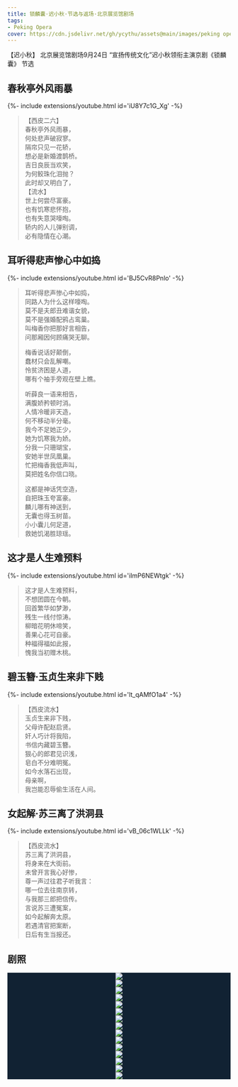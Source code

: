 ```yaml
---
title: 锁麟囊·迟小秋·节选与返场·北京展览馆剧场
tags: 
- Peking Opera
cover: https://cdn.jsdelivr.net/gh/ycythu/assets@main/images/peking opera/cover/20230924.jpg
---
```


【迟小秋】 北京展览馆剧场9月24日 “宣扬传统文化”迟小秋领衔主演京剧《锁麟囊》 节选

<!--more-->

## 春秋亭外风雨暴

<div>{%- include extensions/youtube.html id='iU8Y7c1G_Xg' -%}</div>

> 【西皮二六】     
> 春秋亭外风雨暴，    
> 何处悲声破寂寥。     
> 隔帘只见一花轿，    
> 想必是新婚渡鹊桥。     
> 吉日良辰当欢笑，      
> 为何鲛珠化泪抛？   
> 此时却又明白了，   
> 【流水】    
> 世上何尝尽富豪。    
> 也有饥寒悲怀抱，    
> 也有失意哭嚎啕。      
> 轿内的人儿弹别调，    
> 必有隐情在心潮。  

## 耳听得悲声惨心中如捣

<div>{%- include extensions/youtube.html id='BJ5CvR8Pnlo' -%}</div>

> 耳听得悲声惨心中如捣，    
> 同路人为什么这样嚎啕。    
> 莫不是夫郎丑难谐女貌，     
> 莫不是强婚配鸦占鸾巢。       
> 叫梅香你把那好言相告，     
> 问那厢因何顾痛哭无聊。     
>    
> 梅香说话好颠倒，    
> 蠢材只会乱解嘲。      
> 怜贫济困是人道，    
> 哪有个袖手旁观在壁上瞧。     
>    
> 听薛良一语来相告，     
> 满腹娇矜顿时消。      
> 人情冷暖非天造，    
> 何不移动半分毫。      
> 我今不足她正少，    
> 她为饥寒我为娇。      
> 分我一只珊瑚宝，     
> 安她半世凤凰巢。      
> 忙把梅香我低声叫，      
> 莫把姓名你信口晓。 
>    
> 这都是神话凭空造，     
> 自把珠玉夸富豪。      
> 麟儿哪有神送到，     
> 无囊也得玉树苗。      
> 小小囊儿何足道，    
> 救她饥渴胜琼瑶。   

## 这才是人生难预料

<div>{%- include extensions/youtube.html id='iImP6NEWtgk' -%}</div>

> 这才是人生难预料，    
> 不想团圆在今朝。    
> 回首繁华如梦渺，     
> 残生一线付惊涛。    
> 柳暗花明休啼笑，     
> 善果心花可自豪。     
> 种福得福如此报，    
> 愧我当初赠木桃。    


## 碧玉簪·玉贞生来非下贱

<div>{%- include extensions/youtube.html id='lt_qAMfO1a4' -%}</div>

> 【西皮流水】  
> 玉贞生来非下贱，    
> 父母许配赵启贤。     
> 奸人巧计将我陷，    
> 书信内藏碧玉簪。     
> 狠心的郎君见识浅，   
> 皂白不分难明冤。     
> 如今水落石出现，    
> 母亲啊，    
> 我岂能忍辱偷生活在人间。  


## 女起解·苏三离了洪洞县

<div>{%- include extensions/youtube.html id='vB_06c1WLLk' -%}</div>

> 【西皮流水】  
> 苏三离了洪洞县，   
> 将身来在大街前。    
> 未曾开言我心好惨，    
> 尊一声过往君子听我言：    
> 哪一位去往南京转，    
> 与我那三郎把信传。    
> 言说苏三遭冤案，   
> 如今起解奔太原。    
> 若遇清官把案断，    
> 日后有生当报还。  

## 剧照

<style>
  .swiper-demo {
    height: 600px;
  }
  .swiper-demo .swiper__slide {
    display: flex;
    justify-content: center;   
    font-size: 3rem;
    color: #fff;
  }
  .swiper-demo--image .swiper__slide:nth-child(n) {
    background-color: #123;
  }
  img {
    object-fit: contain;
  }
</style>

<div class="swiper my-3 swiper-demo swiper-demo--image swiper-demo--0">
  <div class="swiper__wrapper">
    <div class="swiper__slide"><img class="lightbox-ignore" src="https://cdn.jsdelivr.net/gh/ycythu/assets@main/images/peking opera/20230924/20230924_0.jpg"/></div>
    <div class="swiper__slide"><img class="lightbox-ignore" src="https://cdn.jsdelivr.net/gh/ycythu/assets@main/images/peking opera/20230924/20230924_1.jpg"/></div>
    <div class="swiper__slide"><img class="lightbox-ignore" src="https://cdn.jsdelivr.net/gh/ycythu/assets@main/images/peking opera/20230924/20230924_2.jpg"/></div>
    <div class="swiper__slide"><img class="lightbox-ignore" src="https://cdn.jsdelivr.net/gh/ycythu/assets@main/images/peking opera/20230924/20230924_3.jpg"/></div>
    <div class="swiper__slide"><img class="lightbox-ignore" src="https://cdn.jsdelivr.net/gh/ycythu/assets@main/images/peking opera/20230924/20230924_4.jpg"/></div>
    <div class="swiper__slide"><img class="lightbox-ignore" src="https://cdn.jsdelivr.net/gh/ycythu/assets@main/images/peking opera/20230924/20230924_5.jpg"/></div>
    <div class="swiper__slide"><img class="lightbox-ignore" src="https://cdn.jsdelivr.net/gh/ycythu/assets@main/images/peking opera/20230924/20230924_6.jpg"/></div>
    <div class="swiper__slide"><img class="lightbox-ignore" src="https://cdn.jsdelivr.net/gh/ycythu/assets@main/images/peking opera/20230924/20230924_7.jpg"/></div>
    <div class="swiper__slide"><img class="lightbox-ignore" src="https://cdn.jsdelivr.net/gh/ycythu/assets@main/images/peking opera/20230924/20230924_8.jpg"/></div>
    <div class="swiper__slide"><img class="lightbox-ignore" src="https://cdn.jsdelivr.net/gh/ycythu/assets@main/images/peking opera/20230924/20230924_9.jpg"/></div>
    <div class="swiper__slide"><img class="lightbox-ignore" src="https://cdn.jsdelivr.net/gh/ycythu/assets@main/images/peking opera/20230924/20230924_10.jpg"/></div>
    <div class="swiper__slide"><img class="lightbox-ignore" src="https://cdn.jsdelivr.net/gh/ycythu/assets@main/images/peking opera/20230924/20230924_11.jpg"/></div>
    <div class="swiper__slide"><img class="lightbox-ignore" src="https://cdn.jsdelivr.net/gh/ycythu/assets@main/images/peking opera/20230924/20230924_12.jpg"/></div>
    <div class="swiper__slide"><img class="lightbox-ignore" src="https://cdn.jsdelivr.net/gh/ycythu/assets@main/images/peking opera/20230924/20230924_13.jpg"/></div>
    <div class="swiper__slide"><img class="lightbox-ignore" src="https://cdn.jsdelivr.net/gh/ycythu/assets@main/images/peking opera/20230924/20230924_14.jpg"/></div>
  </div>
  <div class="swiper__button swiper__button--prev fas fa-chevron-left"></div>
  <div class="swiper__button swiper__button--next fas fa-chevron-right"></div>
</div>

<script>
  {%- include scripts/lib/swiper.js -%}
  var SOURCES = window.TEXT_VARIABLES.sources;
  window.Lazyload.js(SOURCES.jquery, function() {
    $('.swiper-demo--0').swiper();
  });
</script>